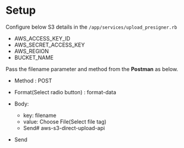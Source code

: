 # Setup


Configure below S3 details in the `/app/services/upload_presigner.rb`
- AWS_ACCESS_KEY_ID
- AWS_SECRET_ACCESS_KEY
- AWS_REGION
- BUCKET_NAME

Pass the filename parameter and method from the **Postman** as below.

- Method : POST
- Format(Select radio button) : format-data
- Body:
  - key: filename
  - value: Choose File(Select file tag)
  - Send# aws-s3-direct-upload-api

- Send
